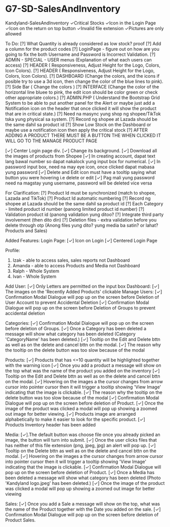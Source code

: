 # G7-SD-SalesAndInventory
Kandyland-SalesAndInventory
✓Critical Stocks
✓Icon in the Login Page 
✓Icon on the return on top button
✓Invalid file extension
✓Pictures are only allowed


To Do:
[?] What Quantity is already considered as low stock? proof
[?] Add a column for the product codes
[?] LoginPage -  figure out on how are you going to fix the both Username and Password is Incorrect Validation.
[?] ADMIN - SPECIAL - USER menus  (Explanation of what each users can access)
[?] HEADER ( Responsiveness, Adjust Height for the Logo, Colors, Icon Colors).
[?] HEADER ( Responsiveness, Adjust Height for the Logo, Colors, Icon Colors).
[?] DASHBOARD (Change the colors, and the icons if posible try to use a 3d icon, then change the color of the blue lines to pink).
[?] Side Bar ( Change the colors )
[?] INTERFACE (Change the color of the horizontal line bluee to pink, the edit icon should be color green or  check other appropriate colors.)
[?] ADMIN.PHP (  Understand the Bootstrap Grid System to be able to put another panel for the Alert or maybe just add a Notification icon  on the header  that once clicked it will show the product that are in critical state.)
[?] Need na masync yung shop ng shopee/TikTok tska yung physical sa system.
[?] Record ng shopee at Lazada should be the same dahil sa product id 
[?] Show Low Stock on the Dashboard or maybe use a notification icon then apply the critical stock
[?] AFTER ADDING A PRODUCT THERE MUST BE A BUTTON THE WHEN CLICKED IT WILL GO TO THE MANAGE PRODUCT PAGE

[✓] Center Login page div.
[✓] Change its background.
[✓] Download all the images of products from Shopee
[✓] In creating account, dapat text lang bawal number so dapat nakalock yung input box for numerical.
[✓] In password input box, need na may eye icon, once clicked dapat mabasa yung password
[✓] Delete and Edit icon must have a tooltip saying what button you were hovering i.e delete or edit
[✓] Pag mali yung password need na magstay yung username, password will be deleted vice versa


For Clarification:
[?] Product Id must be synchronized (match to shopee, Lazada and TikTok)
[?] Product Id automatic numbering
[?] Record ng shopee at Lazada should be the same dahil sa product id
[?] Each Category - limited product id number (panong limited product id number)
[?] Validation product id (panong validation yung ditoo?
[?] Integrate third party involvement (then dito din)
[?] Deletion files - extra validation before you delete through otp (Anong files yung dito? yung media ba satin? or lahat? Products and Sales)


Added Features:
Login Page:
[✓] Icon on Login
[✓] Centered Login Page

Profile:
1. Izak - able to access sales, sales reports not Dashboard
2. Amanda - able to access Products and Media not Dashboard
3. Ralph - Whole System
4. Ivan - Whole System

Add User:
[✓] Only Letters are permitted on the input box
Dashboard:
[✓] The images on the 'Recently Added Products' clickable
Manage Users:
[✓] Confirmation Modal Dialogue will pop up on the screen before Deletion of User Account to prevent Accidental Deletion
[✓] Confirmation Modal Dialogue will pop up on the screen before Deletion of Groups to prevent accidental deletion

Categories:
[✓] Confirmation Modal Dialogue will pop up on the screen before  deletion of Groups.
[✓] Once a Category has been deleted a message will show what category has been deleted (Category 'CategoryName' has been deleted.)
[✓] Tooltip on the Edit and Delete bttn as well as on the delete and cancel bttn on the modal.
[✓] The reason why the tooltip on the delete button was too slow because of the modal

Products:
[✓] Products that has <=10 quantity will be highlighted together with the warning icon
[✓] Once you add a product a message will show on the top what was the name of the product you added on the inventory
[✓] Tooltip on the Edit and Delete bttn as well as on the delete and cancel bttn on the modal.
[✓] Hovering on the images a the cursor changes from arrow cursor into pointer cursor then it will trigger a tooltip showing 'View Image' indicating that the image is clickable. 
[✓] The reason why the tooltip on the delete button was too slow because of the modal
[✓] Confirmation Modal Dialogue will pop up on the screen before  deletion of Product.
[✓] Once the image of the product was clicked a modal will pop up showing a zoomed out image for better viewing.
[✓] Products image are arranged alphabetically to make it easier to look for the specific product.
[✓] Products Inventory header has been added


Media:
[✓].The default button was choose file once you already picked an image, the button will turn into submit.
[✓] Once the user clicks files that has neither of this file extension (png, jpeg, jpg) an alert will pop up.
[✓] Tooltip on the Delete bttn as well as on the delete and cancel bttn on the modal.
[✓] Hovering on the images a the cursor changes from arrow cursor into pointer cursor then it will trigger a tooltip showing 'View Image' indicating that the image is clickable. 
[✓] Confirmation Modal Dialogue will pop up on the screen before  deletion of Product.
[✓] Once a Media has been deleted a message will show what category has been deleted (Photo 'Kandyland logo.jpeg' has been deleted.)
[✓] Once the image of the product was clicked a modal will pop up showing a zoomed out image for better viewing

Sales:
[✓]  Once you add a Sale a message will show on the top, what was the name of the Product together with the Date you added on the sale.
[✓] Confirmation Modal Dialogue will pop up on the screen before  deletion of Product Sales.




